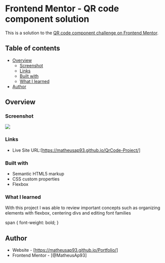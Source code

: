 # Frontend Mentor - QR code component solution

This is a solution to the [QR code component challenge on Frontend Mentor](https://www.frontendmentor.io/challenges/qr-code-component-iux_sIO_H).

## Table of contents

- [Overview](#overview)
  - [Screenshot](#screenshot)
  - [Links](#links)
  - [Built with](#built-with)
  - [What I learned](#what-i-learned)
- [Author](#author)

## Overview

### Screenshot

![](./screenshot.jpg)

### Links
- Live Site URL:[https://matheusap93.github.io/QrCode-Project/]

### Built with

- Semantic HTML5 markup
- CSS custom properties
- Flexbox

### What I learned

<p>With this project I was able to review important concepts such as organizing elements with <span>flexbox</span>, centering <span>divs<span> and editing font families<p>


span {
  font-weight: bold;
}

## Author

- Website - [https://matheusap93.github.io/Portfolio/]
- Frontend Mentor - [@MatheusAp93]

